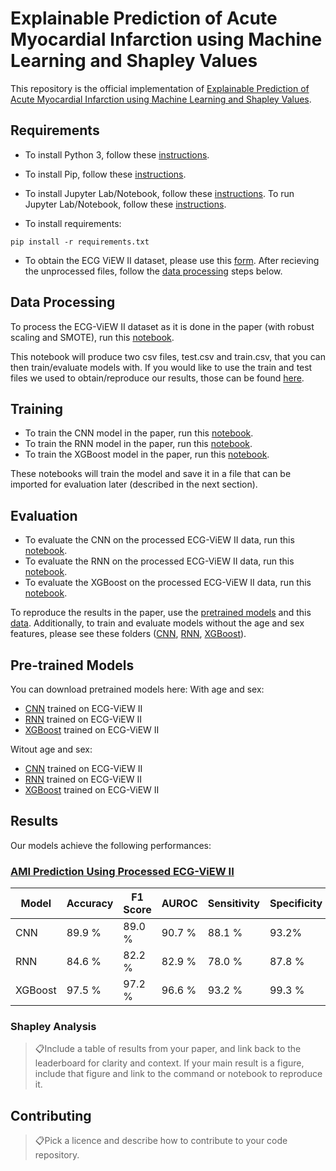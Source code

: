 # Explainable Prediction of Acute Myocardial Infarction using Machine Learning and Shapley Values

This repository is the official implementation of [Explainable Prediction of Acute Myocardial Infarction using Machine Learning and Shapley Values](https://arxiv.org/abs/2030.12345). 


## Requirements

* To install Python 3, follow these [instructions](https://realpython.com/installing-python/). 
* To install Pip, follow these [instructions](https://pip.pypa.io/en/stable/installing/).
* To install Jupyter Lab/Notebook, follow these [instructions](https://jupyterlab.readthedocs.io/en/stable/getting_started/installation.html). To run Jupyter Lab/Notebook, follow these [instructions](https://jupyter.readthedocs.io/en/latest/running.html). 

* To install requirements:

```setup
pip install -r requirements.txt
```

* To obtain the ECG ViEW II dataset, please use this [form](http://ecgview.org/ECG_ViEW.asp). After recieving the unprocessed files, follow the [data processing](https://github.com/lujainibrahim/ecg-view-machine-learning#data-processing) steps below. 


## Data Processing

To process the ECG-ViEW II dataset as it is done in the paper (with robust scaling and SMOTE), run this [notebook](https://github.com/lujainibrahim/ecg-view-machine-learning/blob/master/data%20processing/data_processing.ipynb).

This notebook will produce two csv files, test.csv and train.csv, that you can then train/evaluate models with. If you would like to use the train and test files we used to obtain/reproduce our results, those can be found [here](https://drive.google.com/drive/folders/1-WcMjYm-jhuvE1vDpW76HkYW-xrOuPQ6?usp=sharing).

## Training

* To train the CNN model in the paper, run this [notebook](https://github.com/lujainibrahim/ecg-view-machine-learning/blob/master/CNN/CNN_train.ipynb).
* To train the RNN model in the paper, run this [notebook](https://github.com/lujainibrahim/ecg-view-machine-learning/blob/master/RNN/RNN_train.ipynb).
* To train the XGBoost model in the paper, run this [notebook]().

These notebooks will train the model and save it in a file that can be imported for evaluation later (described in the next section). 

## Evaluation

* To evaluate the CNN on the processed ECG-ViEW II data, run this [notebook](https://github.com/lujainibrahim/ecg-view-machine-learning/blob/master/CNN/CNN_evaluate.ipynb).
* To evaluate the RNN on the processed ECG-ViEW II data, run this [notebook](https://github.com/lujainibrahim/ecg-view-machine-learning/blob/master/RNN/RNN_evaluate.ipynb).
* To evaluate the XGBoost on the processed ECG-ViEW II data, run this [notebook]().

To reproduce the results in the paper, use the [pretrained models](https://github.com/lujainibrahim/ecg-view-machine-learning#pre-trained-models) and this [data](https://drive.google.com/drive/folders/1-WcMjYm-jhuvE1vDpW76HkYW-xrOuPQ6?usp=sharing). Additionally, to train and evaluate models without the age and sex features, please see these folders ([CNN](https://github.com/lujainibrahim/ecg-view-machine-learning/tree/master/CNN/no%20agesex), [RNN](https://github.com/lujainibrahim/ecg-view-machine-learning/tree/master/RNN/no%20agesex), [XGBoost]()).

## Pre-trained Models

You can download pretrained models here:
With age and sex: 
- [CNN](https://github.com/lujainibrahim/ecg-view-machine-learning/blob/master/CNN/cnn_ecgview.h5) trained on ECG-ViEW II
- [RNN](https://github.com/lujainibrahim/ecg-view-machine-learning/blob/master/RNN/model21_5_1_final.h5) trained on ECG-ViEW II
- [XGBoost]() trained on ECG-ViEW II

Witout age and sex: 
- [CNN](https://github.com/lujainibrahim/ecg-view-machine-learning/blob/master/CNN/CNN_noagesex.ipynb) trained on ECG-ViEW II
- [RNN](https://github.com/lujainibrahim/ecg-view-machine-learning/blob/master/RNN/no%20agesex/model_noageandsex1_final.h5) trained on ECG-ViEW II
- [XGBoost]() trained on ECG-ViEW II

## Results

Our models achieve the following performances:

### [AMI Prediction Using Processed ECG-ViEW II](https://drive.google.com/drive/folders/1-WcMjYm-jhuvE1vDpW76HkYW-xrOuPQ6?usp=sharing)

| Model      | Accuracy  | F1 Score | AUROC | Sensitivity | Specificity |
| ------------------ |---------------- | -------------- | -------------- | -------------- | -------------- |
|CNN   |    89.9 %         |     89.0 %       |90.7 %|88.1 %|93.2%|
|RNN   |    84.6 %         |     82.2 %       |82.9 %|78.0 %|87.8 %|
|XGBoost   |    97.5 %         |     97.2 %       |96.6 %|93.2 %|99.3 %|


### Shapley Analysis 
> 📋Include a table of results from your paper, and link back to the leaderboard for clarity and context. If your main result is a figure, include that figure and link to the command or notebook to reproduce it. 

## Contributing

> 📋Pick a licence and describe how to contribute to your code repository. 
